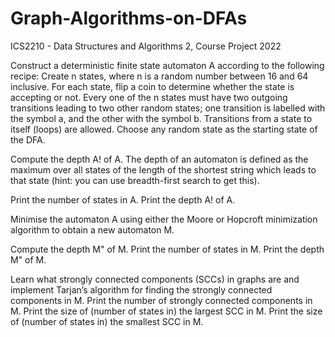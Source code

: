 # Graph-Algorithms-on-DFAs
ICS2210 - Data Structures and Algorithms 2, Course Project 2022

Construct a deterministic finite state automaton A according to the following
recipe:
  Create n states, where n is a random number between 16 and 64 inclusive.
  For each state, flip a coin to determine whether the state is accepting or not.
  Every one of the n states must have two outgoing transitions leading to two other random states; 
    one transition is labelled with the symbol a, and the other with the symbol b. Transitions from a state to itself (loops) are allowed.
  Choose any random state as the starting state of the DFA.

Compute the depth A! of A. The depth of an automaton is defined as the maximum over all states of the length of the 
shortest string which leads to that state (hint: you can use breadth-first search to get this).

  Print the number of states in A.
  Print the depth A! of A.

Minimise the automaton A using either the Moore or Hopcroft minimization algorithm to obtain a new automaton M.

Compute the depth M" of M.
  Print the number of states in M.
  Print the depth M" of M.

Learn what strongly connected components (SCCs) in graphs are and implement Tarjan’s algorithm for finding the strongly connected components in M.
  Print the number of strongly connected components in M.
  Print the size of (number of states in) the largest SCC in M.
  Print the size of (number of states in) the smallest SCC in M.
